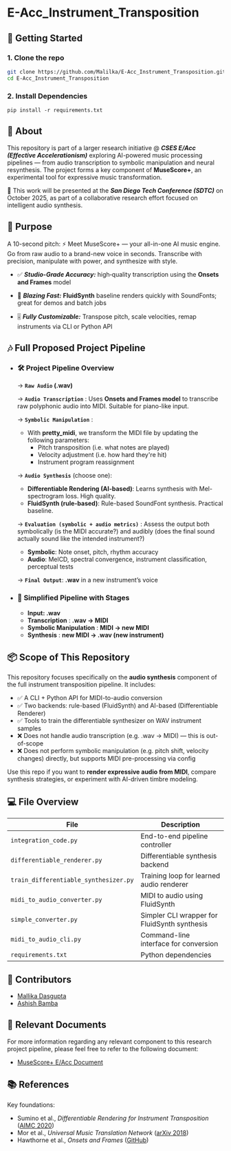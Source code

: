 # E-Acc_Instrument_Transposition

## 🚀 Getting Started 

### 1. Clone the repo
```bash
git clone https://github.com/Malilka/E-Acc_Instrument_Transposition.git
cd E-Acc_Instrument_Transposition
```

### 2. Install Dependencies
```
pip install -r requirements.txt
```

## 📌 About

This repository is part of a larger research initiative @ ***CSES E/Acc (Effective Accelerationism)*** exploring AI-powered music processing pipelines — from audio transcription to symbolic manipulation and neural resynthesis. The project forms a key component of **MuseScore+**, an experimental tool for expressive music transformation.

🔬 This work will be presented at the ***San Diego Tech Conference (SDTC)*** on October 2025, as part of a collaborative research effort focused on intelligent audio synthesis.



## 🎯 Purpose

A 10-second pitch: ⚡ Meet MuseScore+ — your all-in-one AI music engine. Go from raw audio to a brand-new voice in seconds. Transcribe with precision, manipulate with power, and synthesize with style.
     
   - ✅ ***Studio-Grade Accuracy:*** high‑quality transcription using the **Onsets and Frames** model
        
   - 🚀 ***Blazing Fast:*** **FluidSynth** baseline renders quickly with SoundFonts; great for demos and batch jobs
        
   - 🎚 ***Fully Customizable:*** Transpose pitch, scale velocities, remap instruments via CLI or Python API


## 🎶 Full Proposed Project Pipeline

   - ### 🛠 Project Pipeline Overview

      → **`Raw Audio` (.wav)**
     
      → **`Audio Transcription`** : Uses **Onsets and Frames model** to transcribe raw polyphonic audio into MIDI. Suitable for piano-like input.
     
      → **`Symbolic Manipulation`** :
        - With **pretty_midi**, we transform the MIDI file by updating the following parameters:
            - Pitch transposition (i.e. what notes are played)
            - Velocity adjustment (i.e. how hard they're hit)
            - Instrument program reassignment
              
      → **`Audio Synthesis`** (choose one):
      - **Differentiable Rendering (AI-based)**: Learns synthesis with Mel-spectrogram loss. High quality.
      - **FluidSynth (rule-based)**: Rule-based SoundFont synthesis. Practical baseline.

           
      → **`Evaluation (symbolic + audio metrics)`** : Assess the output both symbolically (is the MIDI accurate?) and audibly (does the final sound actually sound like the intended instrument?)
     - **Symbolic**: Note onset, pitch, rhythm accuracy
     - **Audio**: MelCD, spectral convergence, instrument classification, perceptual tests

      → **`Final Output`**: **.wav** in a new instrument’s voice


 - ### 🔁 Simplified Pipeline with Stages

   - **Input: .wav**  
   - **Transcription** : **.wav -> MIDI**  
   - **Symbolic Manipulation** : **MIDI -> new MIDI**  
   - **Synthesis** : **new MIDI -> .wav (new instrument)**

## 📦 Scope of This Repository

This repository focuses specifically on the **audio synthesis** component of the full instrument transposition pipeline. It includes:

- ✅ A CLI + Python API for MIDI-to-audio conversion
- ✅ Two backends: rule-based (FluidSynth) and AI-based (Differentiable Renderer)
- ✅ Tools to train the differentiable synthesizer on WAV instrument samples
- ❌ Does not handle audio transcription (e.g. .wav → MIDI) — this is out-of-scope
- ❌ Does not perform symbolic manipulation (e.g. pitch shift, velocity changes) directly, but supports MIDI pre-processing via config

Use this repo if you want to **render expressive audio from MIDI**, compare synthesis strategies, or experiment with AI-driven timbre modeling.


## 💻 File Overview

| File | Description |
|------|-------------|
| `integration_code.py` | End-to-end pipeline controller |
| `differentiable_renderer.py` | Differentiable synthesis backend |
| `train_differentiable_synthesizer.py` | Training loop for learned audio renderer |
| `midi_to_audio_converter.py` | MIDI to audio using FluidSynth |
| `simple_converter.py` | Simpler CLI wrapper for FluidSynth synthesis |
| `midi_to_audio_cli.py` | Command-line interface for conversion |
| `requirements.txt` | Python dependencies |


## 👤 Contributors
- [Mallika Dasgupta](https://github.com/Mallika1405)
- [Ashish Bamba](https://github.com/AshishBamba05)

## 📑 Relevant Documents

For more information regarding any relevant component to this research project pipeline, please feel free to refer to the following document: 

- [MuseScore+ E/Acc Document](https://docs.google.com/document/d/1oZA30UqnOtiMxfK-RZ8UEz_G2kqgnJWKfGTHXXf4PLQ/edit?tab=t.0#heading=h.d8uue6rjq29x)

## 📚 References

Key foundations:

- Sumino et al., _Differentiable Rendering for Instrument Transposition_ ([AIMC 2020](https://arxiv.org/abs/2008.04956))
- Mor et al., _Universal Music Translation Network_ ([arXiv 2018](https://arxiv.org/abs/1805.07848))
- Hawthorne et al., _Onsets and Frames_ ([GitHub](https://github.com/magenta/magenta/tree/main/magenta/models/onsets_frames_transcription))
